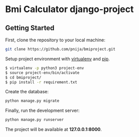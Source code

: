 # Bmi Calculator django-project

## Getting Started

First, clone the repository to your local machine:

```bash
git clone https://github.com/pnija/bmiproject.git
```
Setup project environment with [virtualenv](https://virtualenv.pypa.io) and [pip](https://pip.pypa.io).

```bash
$ virtualenv -p python3 project-env
$ source project-env/bin/activate
$ cd bmiproject/
$ pip install -r requirement.txt
```
Create the database:

```bash
python manage.py migrate
```

Finally, run the development server:

```bash
python manage.py runserver
```

The project will be available at **127.0.0.1:8000**.

